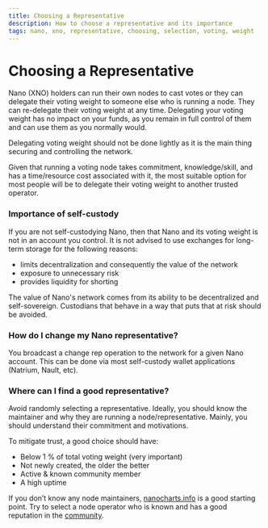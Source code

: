 ```yaml
---
title: Choosing a Representative
description: How to choose a representative and its importance
tags: nano, xno, representative, choosing, selection, voting, weight
---
```


# Choosing a Representative

Nano (XNO) holders can run their own nodes to cast votes or they can delegate their voting weight to someone else who is running a node. They can re-delegate their voting weight at any time. Delegating your voting weight has no impact on your funds, as you remain in full control of them and can use them as you normally would.

Delegating voting weight should not be done lightly as it is the main thing securing and controlling the network.

Given that running a voting node takes commitment, knowledge/skill, and has a time/resource cost associated with it, the most suitable option for most people will be to delegate their voting weight to another trusted operator.

### Importance of self-custody

If you are not self-custodying Nano, then that Nano and its voting weight is not in an account you control. It is not advised to use exchanges for long-term storage for the following reasons:

- limits decentralization and consequently the value of the network
- exposure to unnecessary risk
- provides liquidity for shorting

The value of Nano's network comes from its ability to be decentralized and self-sovereign. Custodians that behave in a way that puts that at risk should be avoided.

### How do I change my Nano representative?

You broadcast a change rep operation to the network for a given Nano account. This can be done via most self-custody wallet applications (Natrium, Nault, etc).

### Where can I find a good representative?

Avoid randomly selecting a representative. Ideally, you should know the maintainer and why they are running a node/representative. Mainly, you should understand their commitment and motivations.

To mitigate trust, a good choice should have:

- Below 1 % of total voting weight (very important)
- Not newly created, the older the better
- Active & known community member
- A high uptime

If you don’t know any node maintainers, <a href="https://nanocharts.info/need-a-representative" target="_blank">nanocharts.info</a> is a good starting point. Try to select a node operator who is known and has a good reputation in the [community](/community).
